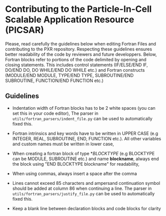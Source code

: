 # **Contributing to the Particle-In-Cell Scalable Application Resource (PICSAR)**


Please, read carefully the guidelines below when editing Fortran Files and 
contributing to the PXR repository. Respecting these guidelines ensures better readability of
the code by reviewers and future developpers. Below, Fortran blocks refer to portions of the code 
delimited by opening and closing statements. This includes control statements (IF/ELSE/END IF, 
DO/END DO, DO WHILE/END DO WHILE etc.) and Fortran constructs (MODULE/END MODULE, TYPE/END TYPE, 
SUBROUTINE/END SUBROUTINE, FUNCTION/END FUNCTION etc.)

## **Guidelines**

- Indentation width  of Fortran blocks has to be 2 white spaces (you can set this in your code editor),
  The parser in `utils/fortran_parsers/indent_file.py` can be used to automatically fixed this.  

- Fortran intrinsics and key words have to be written in UPPER CASE (e.g INTEGER, REAL, 
  SUBROUTINE, END, FUNCTION etc.). All other variables and custom names 
  must be written in lower case, 

- When creating  a fortran block of type **BLOCKTYPE* (e.g BLOCKTYPE can be MODULE, SUBROUTINE etc.) and name **blockname**, always end the block using 
"END BLOCKTYPE blockname" for readability,

- When using commas, always insert a space after the comma

- Lines cannot exceed 85 characters and ampersand continuation symbol should be added 
  at column 86 when continuing a line. The parser in `utils/fortran_parsers/justify_file.py` 
  can be used to automatically fixed this. 

- Keep a blank line between declaration blocks and code blocks for clarity 

